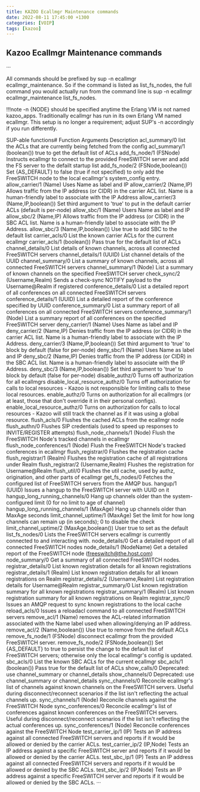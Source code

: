 ```yaml
---
title: KAZOO Ecallmgr Maintenance commands
date: 2022-08-11 17:45:00 +1300
categories: [VOIP]
tags: [kazoo]
---
```

## Kazoo Ecallmgr Maintenance commands
···

All commands should be prefixed by sup -n ecallmgr ecallmgr_maintenance. So if the command is listed as list_fs_nodes, the full command you would actually run from the command line is sup -n ecallmgr ecallmgr_maintenance list_fs_nodes.

!!!note -n {NODE} should be specified anytime the Erlang VM is not named kazoo_apps. Traditionally ecallmgr has run in its own Erlang VM named ecallmgr. This setup is no longer a requirement; adjust SUP's -n accordingly if you run differently.

SUP-able functions#
Function	Arguments	Description
acl_summary/0		list the ACLs that are currently being fetched from the config
acl_summary/1	(boolean())	true to get the default list of ACLs
add_fs_node/1	(FSNode)	Instructs ecallmgr to connect to the provided FreeSWITCH server and add the FS server to the defailt startup list
add_fs_node/2	(FSNode,boolean())	Set {AS_DEFAULT} to false (true if not specified) to only add the FreeSWITCH node to the local ecallmgr's system_config entry.
allow_carrier/1	(Name)	Uses Name as label and IP
allow_carrier/2	(Name,IP)	Allows traffic from the IP address (or CIDR) in the carrier ACL list. Name is a human-friendly label to associate with the IP Address
allow_carrier/3	(Name,IP,boolean())	Set third argument to 'true' to put in the default carrier ACLs (default is per-node)
allow_sbc/1	(Name)	Users Name as label and IP
allow_sbc/2	(Name,IP)	Allows traffic from the IP address (or CIDR) in the SBC ACL list. Name is a human-friendly label to associate with the IP Address.
allow_sbc/3	(Name,IP,boolean())	Use true to add SBC to the default list
carrier_acls/0		List the known carrier ACLs for the current ecallmgr
carrier_acls/1	(boolean())	Pass true for the default list of ACLs
channel_details/0		List details of known channels, across all connected FreeSWITCH servers
channel_details/1	(UUID)	List channel details of the UUID
channel_summary/0		List a summary of known channels, across all connected FreeSWITCH servers
channel_summary/1	(Node)	List a summary of known channels on the specified FreeSWITCH server
check_sync/2	(Username,Realm)	Sends a check-sync NOTIFY payload to the Username@Realm if registered
conference_details/0		List a detailed report of all conferences on all connected FreeSWITCH servers
conference_details/1	(UUID)	List a detailed report of the conference specified by UUID
conference_summary/0		List a summary report of all conferences on all connected FreeSWITCH servers
conference_summary/1	(Node)	List a summary report of all conferences on the specified FreeSWITCH server
deny_carrier/1	(Name)	Uses Name as label and IP
deny_carrier/2	(Name,IP)	Denies traffic from the IP address (or CIDR) in the carrier ACL list. Name is a human-friendly label to associate with the IP Address.
deny_carrier/3	(Name,IP,boolean())	Set third argument to 'true' to block by default (false for per-node)
deny_sbc/1	(Name)	Uses Name as label and IP
deny_sbc/2	(Name,IP)	Denies traffic from the IP address (or CIDR) in the SBC ACL list. Name is a human-friendly label to associate with the IP Address.
deny_sbc/3	(Name,IP,boolean())	Set third argument to 'true' to block by default (false for per-node)
disable_authz/0		Turns off authorization for all ecallmgrs
disable_local_resource_authz/0		Turns off authorization for calls to local resources - Kazoo is not responsible for limiting calls to these local resources.
enable_authz/0		Turns on authorization for all ecallmgrs (or at least, those that don't override it in their personal configs).
enable_local_resource_authz/0		Turns on authorization for calls to local resources - Kazoo will still track the channel as if it was using a global resource.
flush_acls/0		Flushes the cached ACLs from the ecallmgr node
flush_authn/0		Flushes SIP credentials (used to speed up responses to INVITE/REGISTER attempts)
flush_node_channels/1	(Node)	Flush the FreeSWITCH Node's tracked channels in ecallmgr
flush_node_conferences/1	(Node)	Flush the FreeSWITCH Node's tracked conferences in ecallmgr
flush_registrar/0		Flushes the registration cache
flush_registrar/1	(Realm)	Flushes the registration cache of all registrations under Realm
flush_registrar/2	(Username,Realm)	Flushes the registration for Username@Realm
flush_util/0		Flushes the util cache, used by authz, origination, and other parts of ecallmgr
get_fs_nodes/0		Fetches the configured list of FreeSWITCH servers from the AMQP bus.
hangup/1	(UUID)	Issues a hangup to the FreeSWITCH server with UUID on it
hangup_long_running_channels/0		Hang up channels older than the system-configured limit (0 for no limit to age of channel)
hangup_long_running_channels/1	(MaxAge)	Hang up channels older than MaxAge seconds
limit_channel_uptime/1	(MaxAge)	Set the limit for how long channels can remain up (in seconds); 0 to disable the check
limit_channel_uptime/2	(MaxAge,boolean())	User true to set as the default
list_fs_nodes/0		Lists the FreeSWITCH servers ecallmgr is currently connected to and interacting with.
node_details/0		Get a detailed report of all connected FreeSWITCH nodes
node_details/1	(NodeName)	Get a detailed report of the FreeSWITCH node (freeswitch@the.host.com)
node_summary/0		Get a summary of all connected FreeSWITCH nodes.
registrar_details/0		List known registration details for all known registrations
registrar_details/1	(Realm)	List known registration details for all known registrations on Realm
registrar_details/2	(Username,Realm)	List registration details for Username@Realm
registrar_summary/0		List known registration summary for all known registrations
registrar_summary/1	(Realm)	List known registration summary for all known registrations on Realm
registrar_sync/0		Issues an AMQP request to sync known registrations to the local cache
reload_acls/0		Issues a reloadacl command to all connected FreeSWITCH servers
remove_acl/1	(Name)	removes the ACL-related information associated with the Name label used when allowing/denying an IP address.
remove_acl/2	(Name,boolean())	Use true to remove from the default ACLs
remove_fs_node/1	(FSNode)	disconnect ecallmgr from the provided FreeSWITCH server.
remove_fs_node/2	(FSNode,boolean())	Set {AS_DEFAULT} to true to persist the change to the default list of FreeSWITCH servers; otherwise only the local ecallmgr's config is updated.
sbc_acls/0		List the known SBC ACLs for the current ecallmgr
sbc_acls/1	(boolean())	Pass true for the default list of ACLs
show_calls/0		Deprecated: use channel_summary or channel_details
show_channels/0		Deprecated: use channel_summary or channel_details
sync_channels/0		Reconcile ecallmgr's list of channels against known channels on the FreeSWITCH servers. Useful during disconnect/reconnect scenarios if the list isn't reflecting the actual channels up.
sync_channels/1	(Node)	Reconcile channels against the FreeSWITCH Node
sync_conferences/0		Reconcile ecallmgr's list of conferences against known conferences on the FreeSWITCH servers. Useful during disconnect/reconnect scenarios if the list isn't reflecting the actual conferences up.
sync_conferences/1	(Node)	Reconcile conferences against the FreeSWITCH Node
test_carrier_ip/1	(IP)	Tests an IP address against all connected FreeSWITCH servers and reports if it would be allowed or denied by the carrier ACLs.
test_carrier_ip/2	(IP,Node)	Tests an IP address against a specific FreeSWITCH server and reports if it would be allowed or denied by the carrier ACLs.
test_sbc_ip/1	(IP)	Tests an IP address against all connected FreeSWITCH servers and reports if it would be allowed or denied by the SBC ACLs.
test_sbc_ip/2	(IP,Node)	Tests an IP address against a specific FreeSWITCH server and reports if it would be allowed or denied by the SBC ACLs.
···
